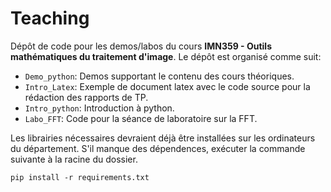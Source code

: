 # Teaching

Dépôt de code pour les demos/labos du cours __IMN359 - Outils mathématiques du traitement d'image__. Le dépôt est organisé comme suit:

* `Demo_python`: Demos supportant le contenu des cours théoriques.
* `Intro_Latex`: Exemple de document latex avec le code source pour la rédaction des rapports de TP.
* `Intro_python`: Introduction à python.
* `Labo_FFT`: Code pour la séance de laboratoire sur la FFT.

Les librairies nécessaires devraient déjà être installées sur les ordinateurs du département. S'il manque des dépendences, exécuter la commande suivante à la racine du dossier.
```
pip install -r requirements.txt
```